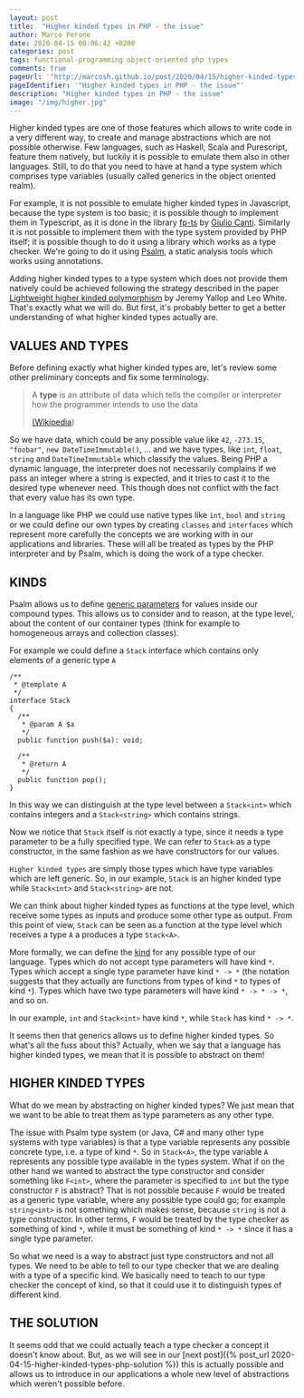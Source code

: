 ```yaml
---
layout: post
title:  "Higher kinded types in PHP - the issue"
author: Marco Perone
date: 2020-04-15 08:06:42 +0200
categories: post
tags: functional-programming object-oriented php types
comments: true
pageUrl: '"http://marcosh.github.io/post/2020/04/15/higher-kinded-types-php-issue.html"'
pageIdentifier: '"Higher kinded types in PHP - the issue"'
description: "Higher kinded types in PHP - the issue"
image: "/img/higher.jpg"
---
```


Higher kinded types are one of those features which allows to write code in a very different way, to create and manage abstractions which are not possible otherwise. Few languages, such as Haskell, Scala and Purescript, feature them natively, but luckily it is possible to emulate them also in other languages. Still, to do that you need to have at hand a type system which comprises type variables (usually called generics in the object oriented realm).

For example, it is not possible to emulate higher kinded types in Javascript, because the type system is too basic; it is possible though to implement them in Typescript, as it is done in the library [fp-ts](https://github.com/gcanti/fp-ts) by [Giulio Canti](https://twitter.com/GiulioCanti). Similarly it is not possible to implement them with the type system provided by PHP itself; it is possible though to do it using a library which works as a type checker. We're going to do it using [Psalm](https://psalm.dev/), a static analysis tools which works using annotations.

Adding higher kinded types to a type system which does not provide them natively could be achieved following the strategy described in the paper [Lightweight higher kinded polymorphism](https://www.cl.cam.ac.uk/~jdy22/papers/lightweight-higher-kinded-polymorphism.pdf) by Jeremy Yallop and Leo White. That's exactly what we will do. But first, it's probably better to get a better understanding of what higher kinded types actually are.

## VALUES AND TYPES

Before defining exactly what higher kinded types are, let's review some other preliminary concepts and fix some terminology.

> A **type** is an attribute of data which tells the compiler or interpreter how the programmer intends to use the data
>
> [(Wikipedia](https://en.wikipedia.org/wiki/Data_type))

So we have data, which could be any possible value like `42`, `-273.15`, `"foobar"`, `new DateTimeImmutable()`, ... and we have types, like `int`, `float`, `string` and `DateTimeImmutable` which classify the values. Being PHP a dynamic language, the interpreter does not necessarily complains if we pass an integer where a string is expected, and it tries to cast it to the desired type whenever need. This though does not conflict with the fact that every value has its own type.

In a language like PHP we could use native types like `int`, `bool` and `string` or we could define our own types by creating `classes` and `interfaces` which represent more carefully the concepts we are working with in our applications and libraries. These will all be treated as types by the PHP interpreter and by Psalm, which is doing the work of a type checker.

## KINDS

Psalm allows us to define [generic parameters](https://psalm.dev/docs/annotating_code/templated_annotations/) for values inside our compound types. This allows us to consider and to reason, at the type level, about the content of our container types (think for example to homogeneous arrays and collection classes).

For example we could define a `Stack` interface which contains only elements of a generic type `A`

```
/**
 * @template A
 */
interface Stack
{
  /**
   * @param A $a
   */
  public function push($a): void;

  /**
   * @return A
   */
  public function pop();
}
```

In this way we can distinguish at the type level between a `Stack<int>` which contains integers and a `Stack<string>` which contains strings.

Now we notice that `Stack` itself is not exactly a type, since it needs a type parameter to be a fully specified type. We can refer to `Stack` as a type constructor, in the same fashion as we have constructors for our values.

`Higher kinded types` are simply those types which have type variables which are left generic. So, in our example, `Stack` is an higher kinded type while `Stack<int>` and `Stack<string>` are not.

We can think about higher kinded types as functions at the type level, which receive some types as inputs and produce some other type as output. From this point of view, `Stack` can be seen as a function at the type level which receives a type `A` a produces a type `Stack<A>`.

More formally, we can define the [kind](https://en.wikipedia.org/wiki/Kind_(type_theory)) for any possible type of our language. Types which do not accept type parameters will have kind `*`. Types which accept a single type parameter have kind `* -> *` (the notation suggests that they actually are functions from types of kind `*` to types of kind `*`). Types which have two type parameters will have kind `* -> * -> *`, and so on.

In our example, `int` and `Stack<int>` have kind `*`, while `Stack` has kind `* -> *`.

It seems then that generics allows us to define higher kinded types. So what's all the fuss about this? Actually, when we say that a language has higher kinded types, we mean that it is possible to abstract on them!

## HIGHER KINDED TYPES

What do we mean by abstracting on higher kinded types? We just mean that we want to be able to treat them as type parameters as any other type.

The issue with Psalm type system (or Java, C# and many other type systems with type variables) is that a type variable represents any possible concrete type, i.e. a type of kind `*`. So in `Stack<A>`, the type variable `A` represents any possible type available in the types system. What if on the other hand we wanted to abstract the type constructor and consider something like `F<int>`, where the parameter is specified to `int` but the type constructor `F` is abstract? That is not possible because `F` would be treated as a generic type variable, where any possible type could go; for example `string<int>` is not something which makes sense, because `string` is not a type constructor. In other terms, `F` would be treated by the type checker as something of kind `*`, while it must be something of kind `* -> *` since it has a single type parameter.

So what we need is a way to abstract just type constructors and not all types. We need to be able to tell to our type checker that we are dealing with a type of a specific kind. We basically need to teach to our type checker the concept of kind, so that it could use it to distinguish types of different kind.

## THE SOLUTION

It seems odd that we could actually teach a type checker a concept it doesn't know about. But, as we will see in our [next post]({% post_url 2020-04-15-higher-kinded-types-php-solution %}) this is actually possible and allows us to introduce in our applications a whole new level of abstractions which weren't possible before.
